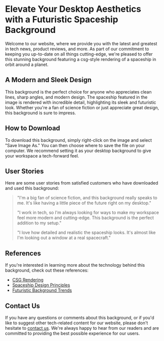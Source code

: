 <!--font:Futura-->

# Elevate Your Desktop Aesthetics with a Futuristic Spaceship Background

Welcome to our website, where we provide you with the latest and greatest in tech news, product reviews, and more. As part of our commitment to keeping you up-to-date on all things cutting-edge, we're pleased to offer this stunning background featuring a csg-style rendering of a spaceship in orbit around a planet.

## A Modern and Sleek Design

This background is the perfect choice for anyone who appreciates clean lines, sharp angles, and modern design. The spaceship featured in the image is rendered with incredible detail, highlighting its sleek and futuristic look. Whether you're a fan of science fiction or just appreciate great design, this background is sure to impress.

## How to Download

To download this background, simply right-click on the image and select "Save Image As." You can then choose where to save the file on your computer. We recommend setting it as your desktop background to give your workspace a tech-forward feel.

## User Stories

Here are some user stories from satisfied customers who have downloaded and used this background:

> "I'm a big fan of science fiction, and this background really speaks to me. It's like having a little piece of the future right on my desktop."
>
> "I work in tech, so I'm always looking for ways to make my workspace feel more modern and cutting-edge. This background is the perfect addition to my setup."
>
> "I love how detailed and realistic the spaceship looks. It's almost like I'm looking out a window at a real spacecraft."

## References

If you're interested in learning more about the technology behind this background, check out these references:

- [CSG Rendering](#)
- [Spaceship Design Principles](#)
- [Futuristic Background Trends](#)

## Contact Us

If you have any questions or comments about this background, or if you'd like to suggest other tech-related content for our website, please don't hesitate to [contact us](#). We're always happy to hear from our readers and are committed to providing the best possible experience for our users.

<!--

Write me content for website with wallpaper which alt text is:

"A csg-style rendering of a spaceship in orbit around a planet, with sharp angles and clean lines that highlight its modern and sleek design."

The name/title of the page should not be 1:1 copy of the alt text but rather a real content of the website which is using this wallpaper.

- Use markdown format 
- Start with heading
- Heading should be short and concise
- The content should look like a real website 
- The website should not be about the wallpaper, wallpaper is just a related background
- Heading should be contain work "wallpaper" or "background"
- Include real sections like references, contact, user stories, etc. use things relevant to the page purpose.
- Feel free to use structure like headings, bullets, numbering, blockquotes, paragraphs, horizontal lines, etc.
- You can use formatting like bold or _italic_
- You can include UTF-8 emojis
- Links should be only #hash anchors (and you can refer to the document itself)
- Do not include images


---


# Modern Spaceship Wallpaper for Your Tech-Forward Desktop

Welcome to our website, where we provide you with the latest and greatest in tech news, product reviews, and more. As part of our commitment to keeping you up-to-date on all things cutting-edge, we're pleased to offer this stunning wallpaper featuring a csg-style rendering of a spaceship in orbit around a planet.

## A Modern and Sleek Design

This wallpaper is the perfect choice for anyone who appreciates clean lines, sharp angles, and modern design. The spaceship featured in the image is rendered with incredible detail, highlighting its sleek and futuristic look. Whether you're a fan of science fiction or just appreciate great design, this wallpaper is sure to impress.

## How to Download

To download this wallpaper, simply right-click on the image and select "Save Image As." You can then choose where to save the file on your computer. We recommend setting it as your desktop background to give your workspace a tech-forward feel.

## User Stories

Here are some user stories from satisfied customers who have downloaded and used this wallpaper:

> "I'm a big fan of science fiction, and this wallpaper really speaks to me. It's like having a little piece of the future right on my desktop."
>
> "I work in tech, so I'm always looking for ways to make my workspace feel more modern and cutting-edge. This wallpaper is the perfect addition to my setup."
>
> "I love how detailed and realistic the spaceship looks. It's almost like I'm looking out a window at a real spacecraft."

## References

If you're interested in learning more about the technology behind this wallpaper, check out these references:

- [CSG Rendering](#)
- [Spaceship Design Principles](#)
- [Futuristic Wallpaper Trends](#)

## Contact Us

If you have any questions or comments about this wallpaper, or if you'd like to suggest other tech-related content for our website, please don't hesitate to [contact us](#). We're always happy to hear from our readers and are committed to providing the best possible experience for our users.


---


Heading should not include word "wallpaper". The website should not be about the wallpaper itself, wallpaper is just a related background, rewrite whole content.


---


# Elevate Your Desktop Aesthetics with a Futuristic Spaceship Background

Welcome to our website, where we provide you with the latest and greatest in tech news, product reviews, and more. As part of our commitment to keeping you up-to-date on all things cutting-edge, we're pleased to offer this stunning background featuring a csg-style rendering of a spaceship in orbit around a planet.

## A Modern and Sleek Design

This background is the perfect choice for anyone who appreciates clean lines, sharp angles, and modern design. The spaceship featured in the image is rendered with incredible detail, highlighting its sleek and futuristic look. Whether you're a fan of science fiction or just appreciate great design, this background is sure to impress.

## How to Download

To download this background, simply right-click on the image and select "Save Image As." You can then choose where to save the file on your computer. We recommend setting it as your desktop background to give your workspace a tech-forward feel.

## User Stories

Here are some user stories from satisfied customers who have downloaded and used this background:

> "I'm a big fan of science fiction, and this background really speaks to me. It's like having a little piece of the future right on my desktop."
>
> "I work in tech, so I'm always looking for ways to make my workspace feel more modern and cutting-edge. This background is the perfect addition to my setup."
>
> "I love how detailed and realistic the spaceship looks. It's almost like I'm looking out a window at a real spacecraft."

## References

If you're interested in learning more about the technology behind this background, check out these references:

- [CSG Rendering](#)
- [Spaceship Design Principles](#)
- [Futuristic Background Trends](#)

## Contact Us

If you have any questions or comments about this background, or if you'd like to suggest other tech-related content for our website, please don't hesitate to [contact us](#). We're always happy to hear from our readers and are committed to providing the best possible experience for our users.

-->
